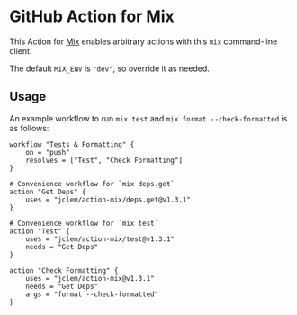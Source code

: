 # GitHub Action for Mix

This Action for [Mix](https://hexdocs.pm/mix/Mix.html) enables arbitrary actions with this `mix` command-line client.

The default `MIX_ENV` is `"dev"`, so override it as needed.

## Usage

An example workflow to run `mix test` and `mix format --check-formatted` is as follows:

```hcl
workflow "Tests & Formatting" {
    on = "push"
    resolves = ["Test", "Check Formatting"]
}

# Convenience workflow for `mix deps.get`
action "Get Deps" {
    uses = "jclem/action-mix/deps.get@v1.3.1"
}

# Convenience workflow for `mix test`
action "Test" {
    uses = "jclem/action-mix/test@v1.3.1"
    needs = "Get Deps"
}

action "Check Formatting" {
    uses = "jclem/action-mix@v1.3.1"
    needs = "Get Deps"
    args = "format --check-formatted"
}
```